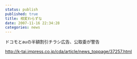 ```yaml
---
status: publish
published: true
title: 相変わらずな
date: 2007-11-16 22:34:28
categories: news
---
```

ドコモとauの半額割引チラシ広告、公取委が警告

http://k-tai.impress.co.jp/cda/article/news_toppage/37257.html
